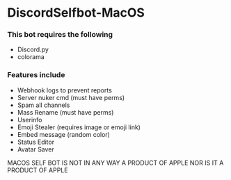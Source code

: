 # DiscordSelfbot-MacOS

### This bot requires the following
- Discord.py
- colorama

### Features include
- Webhook logs to prevent reports
- Server nuker cmd (must have perms)
- Spam all channels 
- Mass Rename (must have perms)
- Userinfo
- Emoji Stealer (requires image or emoji link)
- Embed message (random color)
- Status Editor
- Avatar Saver 

MACOS SELF BOT IS NOT IN ANY WAY A PRODUCT OF APPLE NOR IS IT A PRODUCT OF APPLE
